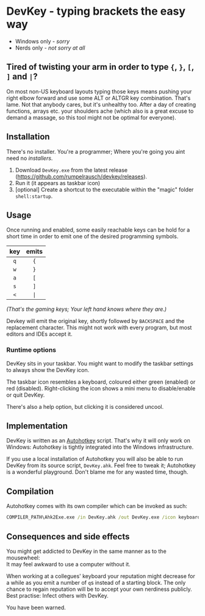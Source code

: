 # DevKey - typing brackets the easy way
+ Windows only - *sorry*
+ Nerds only - *not sorry at all*

## Tired of twisting your arm in order to type `{`, `}`, `[`, `]` and `|`?
On most non-US keyboard layouts typing those keys means pushing your right elbow forward and use some ALT or ALTGR key combination. That's lame. Not that anybody cares, but it's unhealthy too. After a day of creating functions, arrays etc. your shoulders ache (which also is a great excuse to demand a massage, so this tool might not be optimal for everyone).

## Installation
There's no installer. You're a programmer; Where you're going you aint need no *installers*.
1. Download `DevKey.exe` from the latest release (https://github.com/rumpelrausch/devkey/releases).
2. Run it (it appears as taskbar icon)
3. [optional] Create a shortcut to the executable within the "magic" folder `shell:startup`.

## Usage
Once running and enabled, some easily reachable keys can be hold for a short time in order to emit one of the desired programming symbols.

| key | emits |
|:--:|:--:|
| `q` | `{` |
| `w` | `}` |
| `a` | `[` |
| `s` | `]` |
| `<` | `\|` |

*(That's the gaming keys; Your left hand knows where they are.)*

Devkey will emit the original key, shortly followed by `BACKSPACE` and the replacement character. This might not work with every program, but most editors and IDEs accept it.

### Runtime options
DevKey sits in your taskbar. You might want to modify the taskbar settings to always show the DevKey icon.

The taskbar icon resembles a keyboard, coloured either green (enabled) or red (disabled).
Right-clicking the icon shows a mini menu to disable/enable or quit DevKey.

There's also a help option, but clicking it is considered uncool.

## Implementation
DevKey is written as an [Autohotkey](https://www.autohotkey.com/) script.
That's why it will only work on Windows: Autohotkey is tightly integrated into the Windows infrastructure.

If you use a local installation of Autohotkey you will also be able to run DevKey from its source script, `DevKey.ahk`. Feel free to tweak it; Autohotkey is a wonderful playground. Don't blame me for any wasted time, though.

## Compilation
Autohotkey comes with its own compiler which can be invoked as such:
```cmd
COMPILER_PATH\Ahk2Exe.exe /in DevKey.ahk /out DevKey.exe /icon keyboard-on.ico
```

## Consequences and side effects
You might get addicted to DevKey in the same manner as to the mousewheel:  
It may feel awkward to use a computer without it.

When working at a collegues' keyboard your reputation might decrease for a while as you emit a number of `q`s instead of a starting block. The only chance to regain reputation will be to accept your own nerdiness publicly. Best practise: Infect others with DevKey.

You have been warned.
